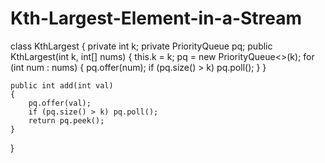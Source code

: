 # Kth-Largest-Element-in-a-Stream

class KthLargest
{
    private int k;
    private PriorityQueue<Integer> pq;
    public KthLargest(int k, int[] nums) 
    {
        this.k = k;
        pq = new PriorityQueue<>(k);
        for (int num : nums) 
        {
            pq.offer(num);
            if (pq.size() > k) pq.poll(); 
        }
    }
    
    public int add(int val) 
    {
        pq.offer(val); 
        if (pq.size() > k) pq.poll();
        return pq.peek();
    }
}
